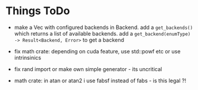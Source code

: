 # Things ToDo
- make a Vec with configured backends in Backend. add a ```get_backends()``` which returns a  list
of available backends. add a ```get_backend(enumType)  -> Result<Backend, Error>``` to get a backend

 
- fix math crate: depending on cuda feature, use std::powf etc or use intrinsinics
- fix rand import or make own simple generator  - its uncritical

- math crate: in atan or atan2 i use fabsf instead of fabs - is this legal ?!